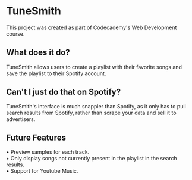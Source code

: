 # TuneSmith

This project was created as part of Codecademy's Web Development course.

## What does it do?

TuneSmith allows users to create a playlist with their favorite songs and save the playlist to their Spotify account.

## Can't I just do that on Spotify?

TuneSmith's interface is much snappier than Spotify, as it only has to pull search results from Spotify, rather than scrape your data and sell it to advertisers.

## Future Features

• Preview samples for each track.  
• Only display songs not currently present in the playlist in the search results.  
• Support for Youtube Music.
